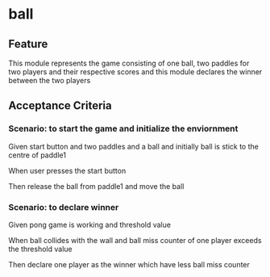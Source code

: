 # ball

## Feature

This module represents the game consisting of
one ball, two paddles for two players and their respective scores
and this module declares the winner between the two players

## Acceptance Criteria

### Scenario: to start the game and initialize the enviornment

  Given start button and two paddles and a ball
  and initially ball is stick to the centre of paddle1
  
  When user presses the start button
  
  Then release the ball from paddle1 and move the ball
	
### Scenario: to declare winner

  Given pong game is working and threshold value

  When ball collides with the wall
  and ball miss counter of one player exceeds the threshold value

  Then declare one player as the winner which have less ball miss counter
